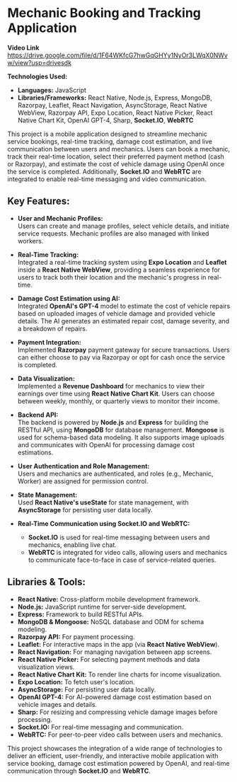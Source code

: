 # Mechanic Booking and Tracking Application

**Video Link**
https://drive.google.com/file/d/1F64WKfcG7hwGqGHYy1NyOr3LWqX0NWvw/view?usp=drivesdk

**Technologies Used:**

- **Languages:** JavaScript
- **Libraries/Frameworks:** React Native, Node.js, Express, MongoDB, Razorpay, Leaflet, React Navigation, AsyncStorage, React Native WebView, Razorpay API, Expo Location, React Native Picker, React Native Chart Kit, OpenAI GPT-4, Sharp, **Socket.IO**, **WebRTC**

This project is a mobile application designed to streamline mechanic service bookings, real-time tracking, damage cost estimation, and live communication between users and mechanics. Users can book a mechanic, track their real-time location, select their preferred payment method (cash or Razorpay), and estimate the cost of vehicle damage using OpenAI once the service is completed. Additionally, **Socket.IO** and **WebRTC** are integrated to enable real-time messaging and video communication.

## Key Features:

- **User and Mechanic Profiles:**  
  Users can create and manage profiles, select vehicle details, and initiate service requests. Mechanic profiles are also managed with linked workers.

- **Real-Time Tracking:**  
  Integrated a real-time tracking system using **Expo Location** and **Leaflet** inside a **React Native WebView**, providing a seamless experience for users to track both their location and the mechanic's progress in real-time.

- **Damage Cost Estimation using AI:**  
  Integrated **OpenAI's GPT-4** model to estimate the cost of vehicle repairs based on uploaded images of vehicle damage and provided vehicle details. The AI generates an estimated repair cost, damage severity, and a breakdown of repairs.

- **Payment Integration:**  
  Implemented **Razorpay** payment gateway for secure transactions. Users can either choose to pay via Razorpay or opt for cash once the service is completed.

- **Data Visualization:**  
  Implemented a **Revenue Dashboard** for mechanics to view their earnings over time using **React Native Chart Kit**. Users can choose between weekly, monthly, or quarterly views to monitor their income.

- **Backend API:**  
  The backend is powered by **Node.js** and **Express** for building the RESTful API, using **MongoDB** for database management. **Mongoose** is used for schema-based data modeling. It also supports image uploads and communicates with OpenAI for processing damage cost estimations.

- **User Authentication and Role Management:**  
  Users and mechanics are authenticated, and roles (e.g., Mechanic, Worker) are assigned for permission control.

- **State Management:**  
  Used **React Native's useState** for state management, with **AsyncStorage** for persisting user data locally.

- **Real-Time Communication using Socket.IO and WebRTC:**  
  - **Socket.IO** is used for real-time messaging between users and mechanics, enabling live chat.
  - **WebRTC** is integrated for video calls, allowing users and mechanics to communicate face-to-face in case of service-related queries.

## Libraries & Tools:

- **React Native:** Cross-platform mobile development framework.
- **Node.js:** JavaScript runtime for server-side development.
- **Express:** Framework to build RESTful APIs.
- **MongoDB & Mongoose:** NoSQL database and ODM for schema modeling.
- **Razorpay API:** For payment processing.
- **Leaflet:** For interactive maps in the app (via **React Native WebView**).
- **React Navigation:** For managing navigation between app screens.
- **React Native Picker:** For selecting payment methods and data visualization views.
- **React Native Chart Kit:** To render line charts for income visualization.
- **Expo Location:** To fetch user's location.
- **AsyncStorage:** For persisting user data locally.
- **OpenAI GPT-4:** For AI-powered damage cost estimation based on vehicle images and details.
- **Sharp:** For resizing and compressing vehicle damage images before processing.
- **Socket.IO:** For real-time messaging and communication.
- **WebRTC:** For peer-to-peer video calls between users and mechanics.

This project showcases the integration of a wide range of technologies to deliver an efficient, user-friendly, and interactive mobile application with service booking, damage cost estimation powered by OpenAI, and real-time communication through **Socket.IO** and **WebRTC**.
